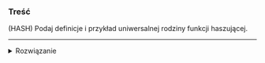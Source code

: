 ### Treść
(HASH)
Podaj definicje i przykład uniwersalnej rodziny funkcji haszującej.

------
<details><summary>Rozwiązanie</summary>
<p>

H będzie rodziną funkcji hashujących z U w  $\{0,\dotsc,m-1\}$ Rodzinę H nazywamy uniwersalną, jeśli $\forall{x,y\in U, x \neq y} \implies |\{h \in H: h(x) = h(y)\}|= \frac{|H|}{m}$
przykład rodziny: 

niech m będzie liczbą pierwszą oraz $|U| \lt m^{r+1}$ Dla każdego $0\leqslant a \lt m^{r+1}$ definiujemy funkcję $h_a$:

$$
h_a(x)= \sum_{i=0}^{r} a_i x_i
$$

gdzie $ < a_0,\dotsc, a_r>$ i $ < x_0,\dotsc, x_r>$ są reprezentacjami liczb a i x w systemie m-arnym.
